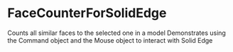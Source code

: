 # FaceCounterForSolidEdge
Counts all similar faces to the selected one in a model 
Demonstrates using the Command object and the Mouse object to interact with Solid Edge
